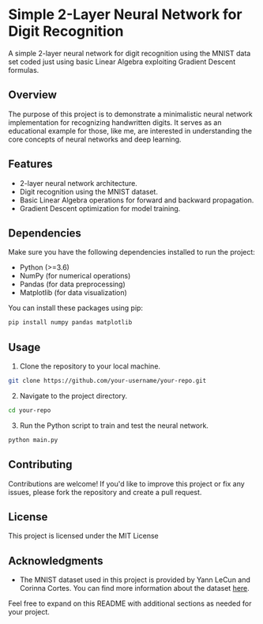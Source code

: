 # Simple 2-Layer Neural Network for Digit Recognition

A simple 2-layer neural network for digit recognition using the MNIST data set coded just using basic Linear Algebra exploiting Gradient Descent formulas.

## Overview

The purpose of this project is to demonstrate a minimalistic neural network implementation for recognizing handwritten digits. It serves as an educational example for those, like me, are interested in understanding the core concepts of neural networks and deep learning.

## Features

- 2-layer neural network architecture.
- Digit recognition using the MNIST dataset.
- Basic Linear Algebra operations for forward and backward propagation.
- Gradient Descent optimization for model training.

## Dependencies

Make sure you have the following dependencies installed to run the project:

- Python (>=3.6)
- NumPy (for numerical operations)
- Pandas (for data preprocessing)
- Matplotlib (for data visualization)

You can install these packages using pip:

```bash
pip install numpy pandas matplotlib
```

## Usage

1. Clone the repository to your local machine.

```bash
git clone https://github.com/your-username/your-repo.git
```

2. Navigate to the project directory.

```bash
cd your-repo
```

3. Run the Python script to train and test the neural network.

```bash
python main.py
```

## Contributing

Contributions are welcome! If you'd like to improve this project or fix any issues, please fork the repository and create a pull request.

## License

This project is licensed under the MIT License 

## Acknowledgments

- The MNIST dataset used in this project is provided by Yann LeCun and Corinna Cortes. You can find more information about the dataset [here](http://yann.lecun.com/exdb/mnist/).

Feel free to expand on this README with additional sections as needed for your project.
